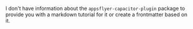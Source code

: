 I don't have information about the `appsflyer-capacitor-plugin` package to provide you with a markdown tutorial for it or create a frontmatter based on it.